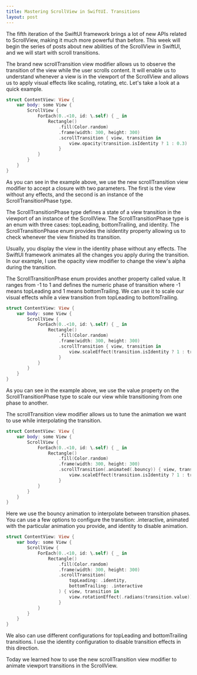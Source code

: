 ```yaml
---
title: Mastering ScrollView in SwiftUI. Transitions
layout: post
---
```


The fifth iteration of the SwiftUI framework brings a lot of new APIs related to ScrollView, making it much more powerful than before. This week will begin the series of posts about new abilities of the ScrollView in SwiftUI, and we will start with scroll transitions.

The brand new scrollTransition view modifier allows us to observe the transition of the view while the user scrolls content. It will enable us to understand whenever a view is in the viewport of the ScrollView and allows us to apply visual effects like scaling, rotating, etc. Let's take a look at a quick example.

```swift
struct ContentView: View {
    var body: some View {
        ScrollView {
            ForEach(0..<10, id: \.self) { _ in
                Rectangle()
                    .fill(Color.random)
                    .frame(width: 300, height: 300)
                    .scrollTransition { view, transition in
                        view.opacity(transition.isIdentity ? 1 : 0.3)
                    }
            }
        }
    }
}
```

As you can see in the example above, we use the new scrollTransition view modifier to accept a closure with two parameters. The first is the view without any effects, and the second is an instance of the ScrollTransitionPhase type.

The ScrollTransitionPhase type defines a state of a view transition in the viewport of an instance of the ScrollView. The ScrollTransitionPhase type is an enum with three cases: topLeading, bottomTrailing, and identity. The ScrollTransitionPhase enum provides the isIdentity property allowing us to check whenever the view finished its transition.

Usually, you display the view in the identity phase without any effects. The SwiftUI framework animates all the changes you apply during the transition. In our example, I use the opacity view modifier to change the view's alpha during the transition.

The ScrollTransitionPhase enum provides another property called value. It ranges from -1 to 1 and defines the numeric phase of transition where -1 means topLeading and 1 means bottomTrailing. We can use it to scale our visual effects while a view transition from topLeading to bottomTrailing.

```swift
struct ContentView: View {
    var body: some View {
        ScrollView {
            ForEach(0..<10, id: \.self) { _ in
                Rectangle()
                    .fill(Color.random)
                    .frame(width: 300, height: 300)
                    .scrollTransition { view, transition in
                        view.scaleEffect(transition.isIdentity ? 1 : transition.value)
                    }
            }
        }
    }
}
```

As you can see in the example above, we use the value property on the ScrollTransitionPhase type to scale our view while transitioning from one phase to another.

The scrollTransition view modifier allows us to tune the animation we want to use while interpolating the transition.

```swift
struct ContentView: View {
    var body: some View {
        ScrollView {
            ForEach(0..<10, id: \.self) { _ in
                Rectangle()
                    .fill(Color.random)
                    .frame(width: 300, height: 300)
                    .scrollTransition(.animated(.bouncy)) { view, transition in
                        view.scaleEffect(transition.isIdentity ? 1 : transition.value)
                    }
            }
        }
    }
}
```

Here we use the bouncy animation to interpolate between transition phases. You can use a few options to configure the transition: .interactive, animated with the particular animation you provide, and identity to disable animation.

```swift
struct ContentView: View {
    var body: some View {
        ScrollView {
            ForEach(0..<10, id: \.self) { _ in
                Rectangle()
                    .fill(Color.random)
                    .frame(width: 300, height: 300)
                    .scrollTransition(
                        topLeading: .identity,
                        bottomTrailing: .interactive
                    ) { view, transition in
                        view.rotationEffect(.radians(transition.value))
                    }
            }
        }
    }
}
```

We also can use different configurations for topLeading and bottomTrailing transitions. I use the identity configuration to disable transition effects in this direction.

Today we learned how to use the new scrollTransition view modifier to animate viewport transitions in the ScrollView.




